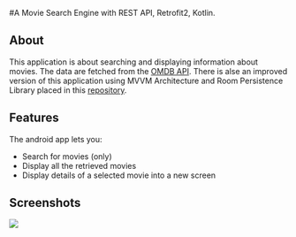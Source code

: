 #A Movie Search Engine with REST API, Retrofit2, Kotlin.

## About

This application is about searching and displaying information about movies. The data are fetched from the [OMDB API](http://www.omdbapi.com/). There is alse an improved version of this application using MVVM Architecture and Room Persistence Library placed in this [repository]( https://github.com/karadimou-mar/omdb_movie_app.git).

## Features

The android app lets you:
  
- Search for movies (only)
- Display all the retrieved movies
- Display details of a selected movie into a new screen

## Screenshots
![](/screenshots/1.png)